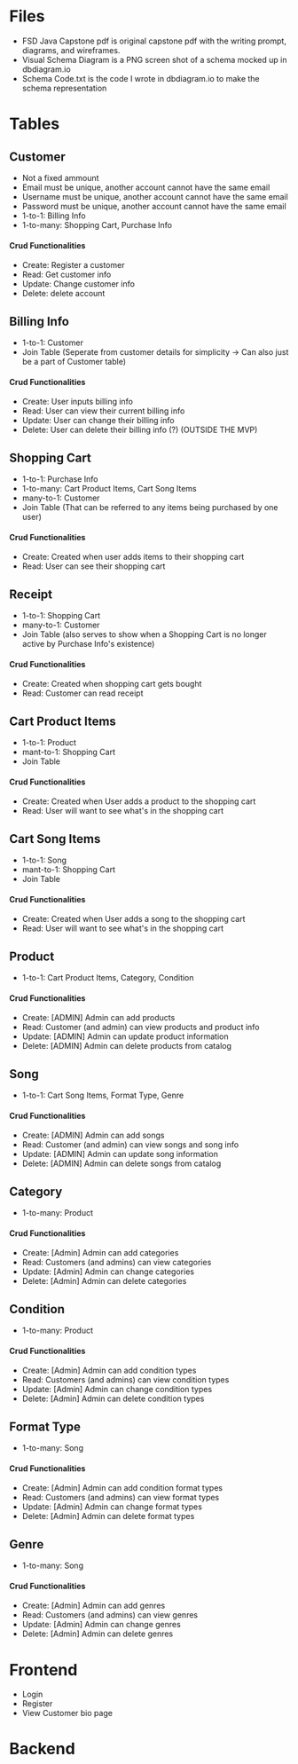 # Files
- FSD Java Capstone pdf is original capstone pdf with the writing prompt, diagrams, and wireframes.
- Visual Schema Diagram is a PNG screen shot of a schema mocked up in dbdiagram.io 
- Schema Code.txt is the code I wrote in dbdiagram.io to make the schema representation

# Tables

## Customer
- Not a fixed ammount
- Email must be unique, another account cannot have the same email
- Username must be unique, another account cannot have the same email
- Password must be unique, another account cannot have the same email
- 1-to-1: Billing Info
- 1-to-many: Shopping Cart, Purchase Info

#### Crud Functionalities
- Create: Register a customer
- Read: Get customer info
- Update: Change customer info
- Delete: delete account

## Billing Info
- 1-to-1: Customer
- Join Table (Seperate from customer details for simplicity -> Can also just be a part of Customer table)

#### Crud Functionalities
- Create: User inputs billing info
- Read: User can view their current billing info
- Update: User can change their billing info
- Delete: User can delete their billing info (?) (OUTSIDE THE MVP)

## Shopping Cart
- 1-to-1: Purchase Info
- 1-to-many: Cart Product Items, Cart Song Items
- many-to-1: Customer
- Join Table (That can be referred to any items being purchased by one user)

#### Crud Functionalities
- Create: Created when user adds items to their shopping cart
- Read: User can see their shopping cart

## Receipt
- 1-to-1: Shopping Cart
- many-to-1: Customer
- Join Table (also serves to show when a Shopping Cart is no longer active by Purchase Info's existence)

#### Crud Functionalities
- Create: Created when shopping cart gets bought
- Read: Customer can read receipt

## Cart Product Items
- 1-to-1: Product
- mant-to-1: Shopping Cart
- Join Table

#### Crud Functionalities
- Create: Created when User adds a product to the shopping cart
- Read: User will want to see what's in the shopping cart

## Cart Song Items
- 1-to-1: Song
- mant-to-1: Shopping Cart
- Join Table

#### Crud Functionalities
- Create: Created when User adds a song to the shopping cart
- Read: User will want to see what's in the shopping cart

## Product
- 1-to-1: Cart Product Items, Category, Condition

#### Crud Functionalities
- Create: [ADMIN] Admin can add products
- Read: Customer (and admin) can view products and product info
- Update: [ADMIN] Admin can update product information
- Delete: [ADMIN] Admin can delete products from catalog

## Song
- 1-to-1: Cart Song Items, Format Type, Genre

#### Crud Functionalities
- Create: [ADMIN] Admin can add songs
- Read: Customer (and admin) can view songs and song info
- Update: [ADMIN] Admin can update song information
- Delete: [ADMIN] Admin can delete songs from catalog

## Category
- 1-to-many: Product 

#### Crud Functionalities
- Create: [Admin] Admin can add categories
- Read: Customers (and admins) can view categories
- Update: [Admin] Admin can change categories
- Delete: [Admin] Admin can delete categories

## Condition
- 1-to-many: Product

#### Crud Functionalities
- Create: [Admin] Admin can add condition types
- Read: Customers (and admins) can view condition types
- Update: [Admin] Admin can change condition types
- Delete: [Admin] Admin can delete condition types

## Format Type
- 1-to-many: Song

#### Crud Functionalities
- Create: [Admin] Admin can add condition format types
- Read: Customers (and admins) can view format types
- Update: [Admin] Admin can change format types
- Delete: [Admin] Admin can delete format types

## Genre
- 1-to-many: Song

#### Crud Functionalities
- Create: [Admin] Admin can add genres
- Read: Customers (and admins) can view genres
- Update: [Admin] Admin can change genres
- Delete: [Admin] Admin can delete genres

# Frontend
- Login
- Register
- View Customer bio page

# Backend